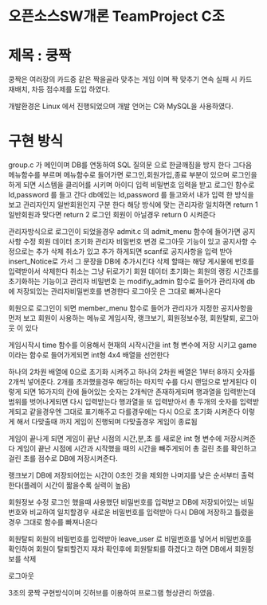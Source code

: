 # 오픈소스SW개론 TeamProject C조

# 제목 : 쿵짝

쿵짝은 여러장의 카드중 같은 짝을골라 맞추는 게임 이며
짝 맞추기 연속 실패 시 카드 재배치, 차등 점수제를 도입 하였다.

개발환경은 Linux 에서 진행되었으며
개발 언어는 C와 MySQL을 사용하였다.


# 구현 방식

group.c 가 메인이며 DB를 연동하여 SQL 질의문 으로 한글깨짐을 방지 한다
그다음 메뉴함수를 부르며
메뉴함수로 들어가면 로그인,회원가입,종료 부분이 있으며
로그인을 하게 되면 시스템을 클리어를 시키며 아이디 입력 비밀번호 입력을 받고
로그인 함수로 Id,password 를 들고 간다
db에있는 Id,password 를 들고와서 내가 입력 한 방식을 보고 관리자인지 일반회원인지 구분 한다
해당 방식에 맞는 관리자랑 일치하면 return 1 일반회원과 맞다면 return 2 로그인 회원이 아닐경우 return 0 시켜준다

관리자방식으로 로그인이 되었을경우
admit.c 의 admit_menu 함수에 들어가면 공지사항 수정 회원 데이터 초기화 관리자 비밀번호 변경 로그아웃 기능이 있고
공지사항 수정으로는 추가 삭제 취소가 있고 추가 하게되면 scanf로 공지사항을 입력 받아 insert_Notice로 가서 그 문장을 DB에 추가시킨다
삭제 할때는 해당 게시물에 번호를 입력받아서 삭제한다
취소는 그냥 뒤로가기
회원 데이터 초기화는 회원의 랭킹 시간초를 초기화하는 기능이고
관리자 비밀번호 는 modifiy_admin 함수로 들어가 관리자에 db에 저장되있는 관리자비밀번호를 변경한다
로그아웃 은 그대로 빠져나온다

회원으로 로그인이 되면 member_menu 함수로 들어가 관리자가 지정한 공지사항을 먼저 보고
회원이 사용하는 메뉴로 
게임시작, 랭크보기, 회원정보수정, 회원탈퇴, 로그아웃 이 있다

게임시작시 time 함수를 이용해서 현재의 시작시간을 int 형 변수에 저장 시키고 game 이라는 함수로 들어가게되면 int형 4x4 배열을 선언한다

하나의 2차원 배열에 0으로 초기화 시켜주고 하나의 2차원 배열은 1부터 8까지 숫자를 2개씩 넣어준다.
2개를 초과했을경우 해당하는 마지막 수를 다시 랜덤으로 받게된다
이렇게 되면 16가지의 칸에 들어있는 숫자는 2개씩만 존재하게되며 행과열을 입력받는데 범위를 벗어나게되면 다시 입력받는다
행과열을 또 입력받아서 총 두개의 숫자를 입력받게되고 같을경우엔 그대로 표기해주고 다를경우에는 다시 0으로 초기화 시켜준다
이렇게 해서 다맞출때 까지 게임이 진행되며 다맞출경우 게임이 종료됨

게임이 끝나게 되면 게임이 끝난 시점의 시간,분,초 를 새로운 int 형 변수에 저장시켜준다
게임이 끝난 시점에 시간과 시작했을 때의 시간을 빼주게되어 총 걸린 초를 확인하고 걸린 초를 점수로 DB에 저장시켜준다.

랭크보기
DB에 저장되어있는 시간이 0초인 것을 제외한 나머지를 낮은 순서부터 출력한다(플레이 시간이 짧을수록 실력이 높음)


회원정보 수정
로그인 했을때 사용했던 비밀번호를 입력받고 DB에 저장되어있는 비밀번호와 비교하여 일치할경우 새로운 비밀번호를 입력받아 다시 DB에 저장하고
틀렸을 경우 그대로 함수를 빠져나온다


회원탈퇴
회원의 비밀번호를 입력받아 leave_user 로 비밀번호를 넣어서 비밀번호를 확인하여 회원이 탈퇴할건지 재차 확인후에 회원탈퇴를 하겠다고 하면
DB에서 회원정보를 삭제

로그아웃

3조의 쿵짝 구현방식이며
깃허브를 이용하여 프로그램 형상관리 하였음.
